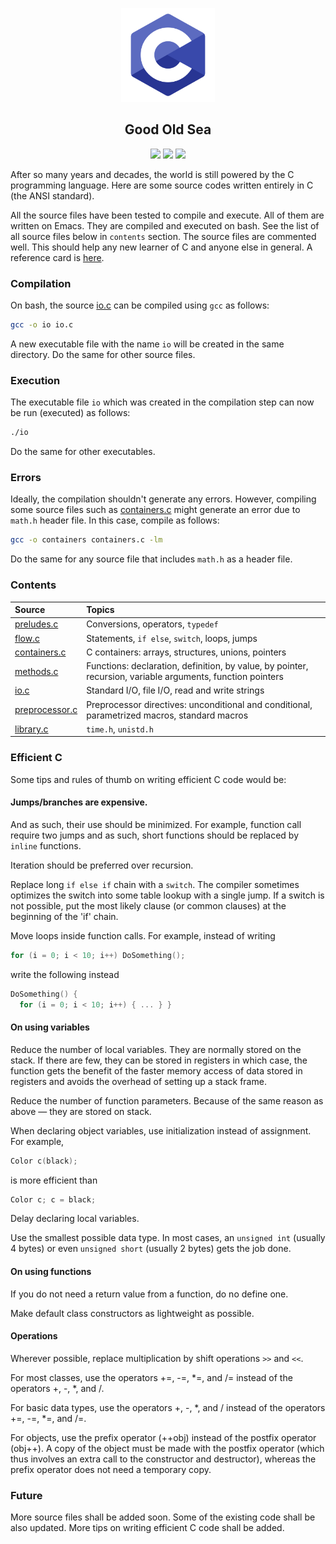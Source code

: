 <p align="center">
  <img class="logo" src="images/logo.png" height="150vh"/>
</p>

<h2 align="center">
  Good Old Sea
</h2>

<p align="center">
  <img src="https://img.shields.io/badge/C-00599C?style=for-the-badge&logo=c&logoColor=white" />
  <img src="https://img.shields.io/badge/GNU%20Bash-4EAA25?style=for-the-badge&logo=GNU%20Bash&logoColor=white" />
  <img src="https://img.shields.io/badge/Emacs-%237F5AB6.svg?&style=for-the-badge&logo=gnu-emacs&logoColor=white" />
</p>
  
After so many years and decades, the world is still powered by the C programming language. Here are some source codes written entirely in C (the ANSI standard).

All the source files have been tested to compile and execute. All of them are written on Emacs. They are compiled and executed on bash. See the list of all source files below in `contents` section. The source files are commented well. This should help any new learner of C and anyone else in general. A reference card is [here](reference/CRefCard.v2.2.pdf).

### Compilation

On bash, the source [io.c](io.c) can be compiled using `gcc` as follows:

```bash
gcc -o io io.c
```

A new executable file with the name `io` will be created in the same directory. Do the same for other source files.

### Execution

The executable file `io` which was created in the compilation step can now be run (executed) as follows:

```bash
./io
```

Do the same for other executables.

### Errors

Ideally, the compilation shouldn't generate any errors. However, compiling some source files such as [containers.c](containers.c) might generate an error due to `math.h` header file. In this case, compile as follows:

```bash
gcc -o containers containers.c -lm
```

Do the same for any source file that includes `math.h` as a header file.

### Contents

| Source                        | Topics          |
| :---                          | :---            |
| [preludes.c](preludes.c)      | Conversions, operators, `typedef` |
| [flow.c](flow.c)              | Statements, `if else`, `switch`, loops, jumps |
| [containers.c](containers.c)  | C containers: arrays, structures, unions, pointers |
| [methods.c](methods.c)        | Functions: declaration, definition, by value, by pointer, recursion, variable arguments, function pointers |
| [io.c](io.c)                  | Standard I/O, file I/O, read and write strings |
| [preprocessor.c](preprocessor.c) | Preprocessor directives: unconditional and conditional, parametrized macros, standard macros |
| [library.c](library.c)        | `time.h`, `unistd.h` |

### Efficient C

Some tips and rules of thumb on writing efficient C code would be:

#### Jumps/branches are expensive.

And as such, their use should be minimized. For example, function call require two jumps and as such, short functions should be replaced by `inline` functions.

Iteration should be preferred over recursion.

Replace long `if else if` chain with a `switch`. The compiler sometimes optimizes the switch into some table lookup with a single jump. If a switch is not possible, put the most likely clause (or common clauses) at the beginning of the 'if' chain.

Move loops inside function calls. For example, instead of writing
```c
for (i = 0; i < 10; i++) DoSomething();
```
write the following instead
```c
DoSomething() {
  for (i = 0; i < 10; i++) { ... } }
```
#### On using variables

Reduce the number of local variables. They are normally stored on the stack. If there are few, they can be stored in registers in which case, the function gets the benefit of the faster memory access of data stored in registers and avoids the overhead of setting up a stack frame.

Reduce the number of function parameters. Because of the same reason as above &mdash; they are stored on stack.

When declaring object variables, use initialization instead of assignment. For example,
```c
Color c(black);
```
is more efficient than
```c
Color c; c = black;
```

Delay declaring local variables.

Use the smallest possible data type. In most cases, an `unsigned int` (usually 4 bytes) or even `unsigned short` (usually 2 bytes) gets the job done.

#### On using functions

If you do not need a return value from a function, do no define one.

Make default class constructors as lightweight as possible.

#### Operations

Wherever possible, replace multiplication by shift operations ``>>`` and ``<<``.

For most classes, use the operators +=, -=, *=, and /= instead of the operators +, -, *, and /.

For basic data types, use the operators +, -, *, and / instead of the operators +=, -=, *=, and /=.

For objects, use the prefix operator (++obj) instead of the postfix operator (obj++). A copy of the object must be made with the postfix operator (which thus involves an extra call to the constructor and destructor), whereas the prefix operator does not need a temporary copy.

### Future

More source files shall be added soon. Some of the existing code shall be also updated. More tips on writing efficient C code shall be added.
